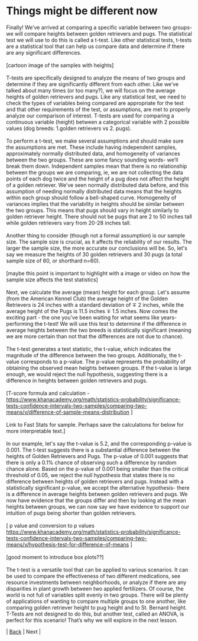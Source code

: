 # Things might be different now

Finally! We’ve arrived at comparing a specific variable between two groups- we will compare heights between golden retrievers and pugs. The statistical test we will use to do this is called a t-test. Like other statistical tests, t-tests are a statistical tool that can help us compare data and determine if there are any significant differences. <br>
<br> 
[cartoon image of the samples with heights] <br>
<br>
T-tests are specifically designed to analyze the means of two groups and determine if they are significantly different from each other. Like we’ve talked about many times (or too many?), we will focus on the average heights of golden retrievers and pugs. Like any statistical test, we need to check the types of variables being compared are appropriate for the test and that other requirements of the test, or assumptions, are met to properly analyze our comparison of interest. T-tests are used for comparing a continuous variable (height) between a categorical variable with 2 possible values (dog breeds: 1.golden retrievers vs 2. pugs). <br>
<br>
To perform a t-test, we make several assumptions and should make sure the assumptions are met. These include having independent samples, approximately normally distributed data, and homogeneity of variances between the two groups. These are some fancy sounding words- we’ll break them down. Independent samples mean that there is no relationship between the groups we are comparing, ie, we are not collecting the data points of each dog twice and the height of a pug does not affect the height of a golden retriever. We’ve seen normally distributed data before, and this assumption of needing normally distributed data means that the heights within each group should follow a bell-shaped curve. Homogeneity of variances implies that the variability in heights should be similar between the two groups. This means that pugs should vary in height similarly to golden retriever height. There should not be pugs that are 2 to 50 inches tall while golden retrievers vary from 20-28 inches tall. <br>
<br>
Another thing to consider (though not a formal assumption) is our sample size. The sample size is crucial, as it affects the reliability of our results. The larger the sample size, the more accurate our conclusions will be. So, let's say we measure the heights of 30 golden retrievers and 30 pugs (a total sample size of 60, or shorthard n=60). <br>
<br> 
[maybe this point is important to highlight with a image or video on how the sample size affects the test statistics] <br>
<br> 
Next, we calculate the average (mean) height for each group. Let's assume (from the American Kennel Club)  the average height of the Golden Retrievers is 24 inches with a standard deviation of ∓ 2 inches, while the average height of the Pugs is 11.5 inches ∓ 1.5 inches. Now comes the exciting part - the one you’ve been waiting for what seems like years- performing the t-test! We will use this test to determine if the difference in average heights between the two breeds is statistically significant (meaning we are more certain than not that the differences are not due to chance). <br>
<br>
The t-test generates a test statistic, the t-value, which indicates the magnitude of the difference between the two groups. Additionally, the t-value corresponds to a p-value. The p-value represents the probability of obtaining the observed mean heights between groups. If the t-value is large enough, we would reject the null hypothesis, suggesting there is a difference in heights between golden retrievers and pugs. <br>
<br> 
[T-score formula and calculation - 
https://www.khanacademy.org/math/statistics-probability/significance-tests-confidence-intervals-two-samples/comparing-two-means/v/difference-of-sample-means-distribution ] <br>
<br>
Link to Fast Stats for sample. Perhaps save the calculations for below for more interpretable text.] <br>
<br>
In our example, let's say the t-value is 5.2, and the corresponding p-value is 0.001. The t-test suggests there is a substantial difference between the heights of Golden Retrievers and Pugs. The p-value of 0.001 suggests that there is only a 0.1% chance of observing such a difference by random chance alone. Based on the p-value of 0.001 being smaller than the critical threshold of 0.05, we reject the null hypothesis that states there is no difference between heights of golden retrievers and pugs. Instead with a statistically significant p-value, we accept the alternative hypothesis- there is a difference in average heights between golden retrievers and pugs. We now have evidence that the groups differ and then by looking at the mean heights between groups, we can now say we have evidence to support our intuition of pugs being shorter than golden retrievers. <br>
<br>
[ p value and conversion to p values https://www.khanacademy.org/math/statistics-probability/significance-tests-confidence-intervals-two-samples/comparing-two-means/v/hypothesis-test-for-difference-of-means ] <br>
<br>
[good moment to introduce box plots??] <br>
<br>
The t-test is a versatile tool that can be applied to various scenarios. It can be used to compare the effectiveness of two different medications, see resource investments between neighborhoods, or analyze if there are any disparities in plant growth between two applied fertilizers. Of course, the world is not full of variables split evenly in two groups. There will be plenty of applications of wanting to compare multiple groups to one another, like comparing golden retriever height to pug height and to St. Bernard height. T-Tests are not designed to do this, but another test, called an ANOVA, is perfect for this scenario! That’s why we will explore in the next lesson. <br>

| [Back](https://benrushscience.github.io/learning-data-science/) | Next |

